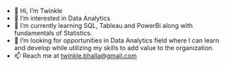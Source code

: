 - 👋 Hi, I’m Twinkle 
- 👀 I’m interested in Data Analytics
- 🌱 I’m currently learning SQL, Tableau and PowerBi along with fundamentals of Statistics.
- 💞️ I’m looking for opportunities in Data Analytics field where I can learn and develop while utilizing my skills to add value to the organization.
- 📫 Reach me at twinkle.bhalla@gmail.com

